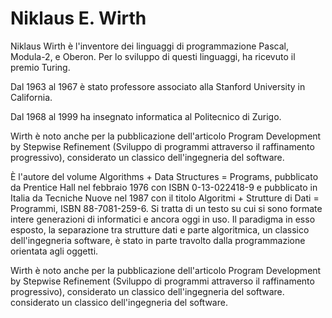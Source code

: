 # Niklaus E. Wirth















Niklaus Wirth è l'inventore dei linguaggi di programmazione Pascal, Modula-2, e Oberon. Per lo sviluppo di questi linguaggi, ha ricevuto il premio Turing.



Dal 1963 al 1967 è stato professore associato alla Stanford University in California.

Dal 1968 al 1999 ha insegnato informatica al Politecnico di Zurigo.

Wirth è noto anche per la pubblicazione dell'articolo Program Development by Stepwise Refinement (Sviluppo di programmi attraverso il raffinamento progressivo), considerato un classico dell'ingegneria del software.

È l'autore del volume Algorithms + Data Structures = Programs, pubblicato da Prentice Hall nel febbraio 1976 con ISBN 0-13-022418-9 e pubblicato in Italia da Tecniche Nuove nel 1987 con il titolo Algoritmi + Strutture di Dati = Programmi, ISBN 88-7081-259-6. Si tratta di un testo su cui si sono formate intere generazioni di informatici e ancora oggi in uso. Il paradigma in esso esposto, la separazione tra strutture dati e parte algoritmica, un classico dell'ingegneria software, è stato in parte travolto dalla programmazione orientata agli oggetti.

Wirth è noto anche per la pubblicazione dell'articolo Program Development by Stepwise Refinement (Sviluppo di programmi attraverso il raffinamento progressivo), considerato un classico dell'ingegneria del software.
considerato un classico dell'ingegneria del software.